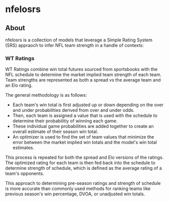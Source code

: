 # nfelosrs

## About
nfelosrs is a collection of models that leverage a Simple Rating System (SRS) appraoch to infer NFL team strength in a handle of contexts:

### WT Ratings
WT Ratings combine win total futures sourced from sportsbooks with the NFL schedule to determine the market implied team strength of each team. Team strengths are represented as both a spread vs the average team and an Elo rating.

The general methodology is as follows:
* Each team's win total is first adjusted up or down depending on the over and under probabilities derived from over and under odds.
* Then, each team is assigned a value that is used with the schedule to determine their probabilitiy of winning each game.
* These individual game probabilities are added together to create an overall estimate of their season win total.
* An optimizer is used to find the set of team values that minimize the error between the market implied win totals and the model's win total estimates.

This process is repeated for both the spread and Elo versions of the ratings. The optimized rating for each team is then fed back into the schedule to determine strength of schedule, which is defined as the average rating of a team's opponents.

This approach to determining pre-season ratings and strength of schedule is more accurate than commonly used methods for ranking teams like previous season's win percentage, DVOA, or unadjusted win totals.
